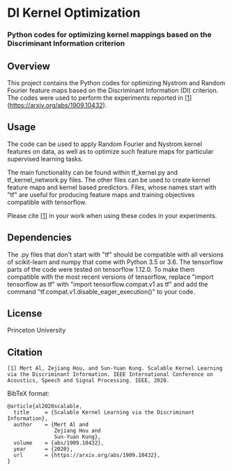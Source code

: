 # DI Kernel Optimization
### Python codes for optimizing kernel mappings based on the Discriminant Information criterion

## Overview
This project contains the Python codes for optimizing Nystrom and Random Fourier feature maps based on the Discriminant Information (DI) criterion. The codes were used to perform the experiments reported in [[1](#citation)] (https://arxiv.org/abs/1909.10432).

## Usage
The code can be used to apply Random Fourier and Nystrom kernel features on data, as well as to optimize such feature maps for particular supervised learning tasks. 

The main functionality can be found within tf_kernel.py and tf_kernel_network.py files. The other files can be used to create kernel feature maps and kernel based predictors. Files, whose names start with "tf" are useful for producing feature maps and training objectives compatible with tensorflow.

Please cite [[1](#citation)] in your work when using these codes in your experiments.

## Dependencies
The .py files that don't start with "tf" should be compatible with all versions of scikit-learn and numpy that come with Python 3.5 or 3.6. The tensorflow parts of the code were tested on tensorflow 1.12.0. To make them compatible with the most recent versions of tensorflow, replace "import tensorflow as tf" with "import tensorflow.compat.v1 as tf" and add the command "tf.compat.v1.disable_eager_execution()" to your code. 

## License
Princeton University

## Citation
```
[1] Mert Al, Zejiang Hou, and Sun-Yuan Kung. Scalable Kernel Learning via the Discriminant Information. IEEE International Conference on Acoustics, Speech and Signal Processing. IEEE, 2020.
```

BibTeX format:
```
@article{al2020scalable,
  title     = {Scalable Kernel Learning via the Discriminant Information},
  author    = {Mert Al and
               Zejiang Hou and
               Sun-Yuan Kung},
  volume    = {abs/1909.10432},
  year      = {2020},
  url       = {https://arxiv.org/abs/1909.10432},
}
```

